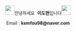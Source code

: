 <!--
**ksmfou98/ksmfou98** is a ✨ _special_ ✨ repository because its `README.md` (this file) appears on your GitHub profile.

Here are some ideas to get you started:

- 🔭 I’m currently working on ...
- 🌱 I’m currently learning ...
- 👯 I’m looking to collaborate on ...
- 🤔 I’m looking for help with ...
- 💬 Ask me about ...
- 📫 How to reach me: ...
- 😄 Pronouns: ...
- ⚡ Fun fact: ...
-->


<p align="center">
  <br>
  <samp>
   <img src="https://media.giphy.com/media/ObNTw8Uzwy6KQ/giphy.gif" width="30px">안녕하세요   <b>이도현</a></b>입니다<img src="https://media.giphy.com/media/ObNTw8Uzwy6KQ/giphy.gif" width="30px">  

</samp>


<br/>  

<p align="center">
  Email : <b>ksmfou98@naver.com  <br />
</p>
  

  
  
 

